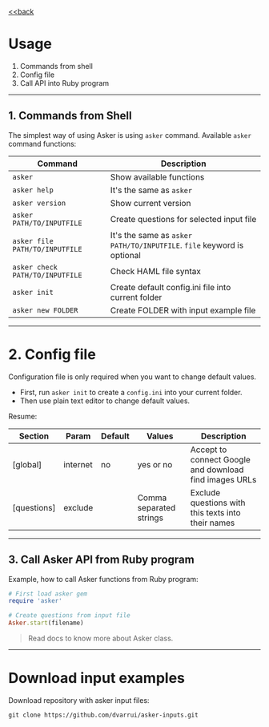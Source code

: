 
[<<back](../README.md)

# Usage

1. Commands from shell
2. Config file
3. Call API into Ruby program

---
## 1. Commands from Shell

The simplest way of using Asker is using `asker` command.
Available `asker` command functions:

| Command | Description |
| ------- | ----------- |
| `asker` | Show available functions |
| `asker help` | It's the same as `asker` |
| `asker version` | Show current version |
| `asker PATH/TO/INPUTFILE` | Create questions for selected input file |
| `asker file PATH/TO/INPUTFILE` | It's the same as `asker PATH/TO/INPUTFILE`. `file` keyword is optional |
| `asker check PATH/TO/INPUTFILE` | Check HAML file syntax |
| `asker init` | Create default config.ini file into current folder |
| `asker new FOLDER` | Create FOLDER with input example file |

---
# 2. Config file

Configuration file is only required when you want to change default values.
* First, run `asker init` to create a `config.ini` into your current folder.
* Then use plain text editor to change default values.

Resume:

| Section     | Param    | Default | Values    | Description |
| ----------- | -------- | ------- | --------- | ----------- |
| [global]    | internet | no      | yes or no | Accept to connect Google and download find images URLs |
| [questions] | exclude  |         | Comma separated strings| Exclude questions with this texts into their names |

---
## 3. Call Asker API from Ruby program

Example, how to call Asker functions from Ruby program:

```ruby
# First load asker gem
require 'asker'

# Create questions from input file
Asker.start(filename)
```

> Read docs to know more about Asker class.

---
# Download input examples

Download repository with asker input files:
```
git clone https://github.com/dvarrui/asker-inputs.git
```
